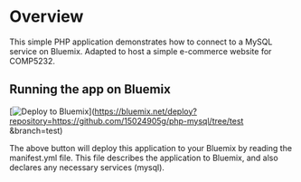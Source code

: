 # Overview

This simple PHP application demonstrates how to connect to a MySQL service on Bluemix. Adapted to host a simple e-commerce website for COMP5232.

## Running the app on Bluemix

[![Deploy to Bluemix](https://bluemix.net/deploy/button.png)](https://bluemix.net/deploy?repository=https://github.com/15024905g/php-mysql/tree/test &branch=test)

The above button will deploy this application to your Bluemix by reading the manifest.yml file. This file describes the application to Bluemix, and also declares any necessary services (mysql).
